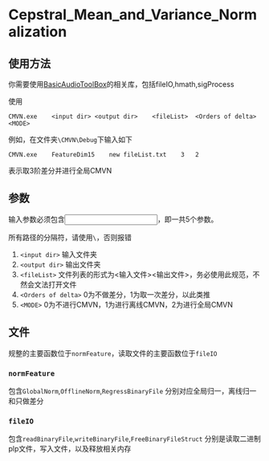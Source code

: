 # Cepstral_Mean_and_Variance_Normalization

## 使用方法
你需要使用[BasicAudioToolBox](https://github.com/hangtingchen/BasicAudioToolBox)的相关库，包括fileIO,hmath,sigProcess

使用
```Shell
CMVN.exe	<input dir>	<output dir>	<fileList>	<Orders of delta>	<MODE>
```
例如，在文件夹`\CMVN\Debug`下输入如下
```Shell
CMVN.exe	FeatureDim15	new	fileList.txt	3	2
```
表示取3阶差分并进行全局CMVN

## 参数


输入参数必须包含<input dir><output dir><fileList><Orders of delta><MODE>，即一共5个参数。

所有路径的分隔符，请使用`\`，否则报错

1. `<input dir>`
输入文件夹
2. `<output dir>`
输出文件夹
3. `<fileList>`
文件列表的形式为<输入文件><TAB><输出文件><ENTER>，务必使用此规范，不然会文法打开文件
4. `<Orders of delta>`
0为不做差分，1为取一次差分，以此类推 
5. `<MODE>`
0为不进行CMVN，1为进行离线CMVN，2为进行全局CMVN

## 文件
规整的主要函数位于`normFeature`，读取文件的主要函数位于`fileIO`

### `normFeature`
包含`GlobalNorm`,`OfflineNorm`,`RegressBinaryFile`
分别对应全局归一，离线归一和只做差分

### `fileIO`
包含`readBinaryFile`,`writeBinaryFile`,`FreeBinaryFileStruct`
分别是读取二进制plp文件，写入文件，以及释放相关内存